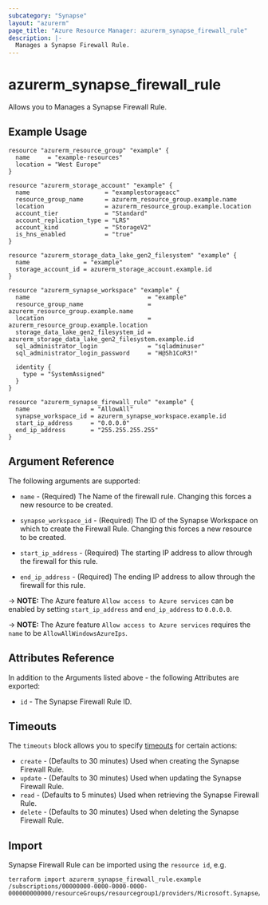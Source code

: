 ```yaml
---
subcategory: "Synapse"
layout: "azurerm"
page_title: "Azure Resource Manager: azurerm_synapse_firewall_rule"
description: |-
  Manages a Synapse Firewall Rule.
---
```


# azurerm_synapse_firewall_rule

Allows you to Manages a Synapse Firewall Rule.

## Example Usage

```hcl
resource "azurerm_resource_group" "example" {
  name     = "example-resources"
  location = "West Europe"
}

resource "azurerm_storage_account" "example" {
  name                     = "examplestorageacc"
  resource_group_name      = azurerm_resource_group.example.name
  location                 = azurerm_resource_group.example.location
  account_tier             = "Standard"
  account_replication_type = "LRS"
  account_kind             = "StorageV2"
  is_hns_enabled           = "true"
}

resource "azurerm_storage_data_lake_gen2_filesystem" "example" {
  name               = "example"
  storage_account_id = azurerm_storage_account.example.id
}

resource "azurerm_synapse_workspace" "example" {
  name                                 = "example"
  resource_group_name                  = azurerm_resource_group.example.name
  location                             = azurerm_resource_group.example.location
  storage_data_lake_gen2_filesystem_id = azurerm_storage_data_lake_gen2_filesystem.example.id
  sql_administrator_login              = "sqladminuser"
  sql_administrator_login_password     = "H@Sh1CoR3!"

  identity {
    type = "SystemAssigned"
  }
}

resource "azurerm_synapse_firewall_rule" "example" {
  name                 = "AllowAll"
  synapse_workspace_id = azurerm_synapse_workspace.example.id
  start_ip_address     = "0.0.0.0"
  end_ip_address       = "255.255.255.255"
}
```

## Argument Reference

The following arguments are supported:

* `name` - (Required) The Name of the firewall rule. Changing this forces a new resource to be created.

* `synapse_workspace_id` - (Required) The ID of the Synapse Workspace on which to create the Firewall Rule. Changing this forces a new resource to be created.

* `start_ip_address` - (Required) The starting IP address to allow through the firewall for this rule.

* `end_ip_address` - (Required) The ending IP address to allow through the firewall for this rule.

-> **NOTE:** The Azure feature `Allow access to Azure services` can be enabled by setting `start_ip_address` and `end_ip_address` to `0.0.0.0`.

-> **NOTE:** The Azure feature `Allow access to Azure services` requires the `name` to be `AllowAllWindowsAzureIps`.

## Attributes Reference

In addition to the Arguments listed above - the following Attributes are exported:

* `id` - The Synapse Firewall Rule ID.

## Timeouts

The `timeouts` block allows you to specify [timeouts](https://www.terraform.io/language/resources/syntax#operation-timeouts) for certain actions:

* `create` - (Defaults to 30 minutes) Used when creating the Synapse Firewall Rule.
* `update` - (Defaults to 30 minutes) Used when updating the Synapse Firewall Rule.
* `read` - (Defaults to 5 minutes) Used when retrieving the Synapse Firewall Rule.
* `delete` - (Defaults to 30 minutes) Used when deleting the Synapse Firewall Rule.

## Import

Synapse Firewall Rule can be imported using the `resource id`, e.g.

```shell
terraform import azurerm_synapse_firewall_rule.example /subscriptions/00000000-0000-0000-0000-000000000000/resourceGroups/resourcegroup1/providers/Microsoft.Synapse/workspaces/workspace1/firewallRules/rule1
```
